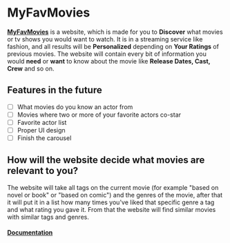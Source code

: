 # MyFavMovies
[**MyFavMovies**](https://puckyeu.github.io/MyFavMovies/) is a website, which is made for you to **Discover** what movies or tv shows you would want to watch. It is in a streaming service like fashion, and all results will be **Personalized** depending on **Your Ratings** of previous movies. The website will contain every bit of information you would **need** or **want** to know about the movie like **Release Dates, Cast, Crew** and so on.

## Features in the future
- [ ] What movies do you know an actor from
- [ ] Movies where two or more of your favorite actors co-star
- [ ] Favorite actor list
- [ ] Proper UI design
- [ ] Finish the carousel

## How will the website decide what movies are relevant to you?
The website will take all tags on the current movie (for example "based on novel or book" or "based on comic") and the genres of the movie, after that it will put it in a list how many times you've liked that specific genre a tag and what rating you gave it. From that the website will find similar movies with similar tags and genres.

#### [Documentation](https://github.com/PuckyEU/MyFavMovies/wiki)
